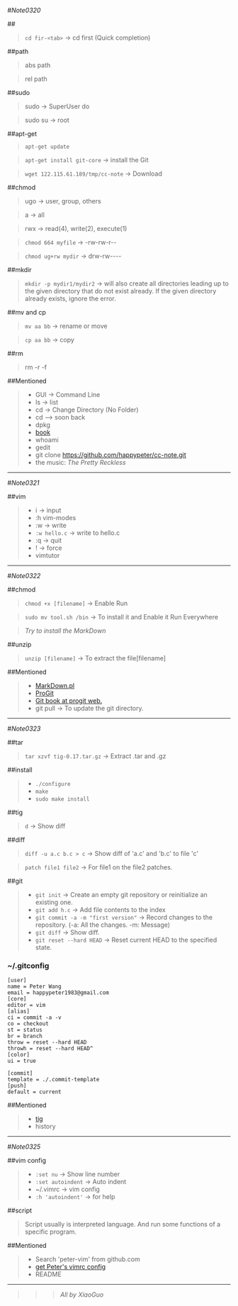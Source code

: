 #_Note0320_

##<tab>

>``cd fir-<tab>``  -> cd first	(Quick completion)

##path

>abs path

>rel path

##sudo

>sudo    -> SuperUser do

>sudo su -> root

##apt-get

>``apt-get update``

>``apt-get install git-core``   -> install the Git

>``wget 122.115.61.189/tmp/cc-note``   -> Download

##chmod

>ugo   -> user, group, others

>a     -> all

>rwx   -> read(4), write(2), execute(1)

>``chmod 664 myfile``   -> -rw-rw-r--

>``chmod ug+rw mydir``  -> drw-rw----

##mkdir

>``mkdir -p mydir1/mydir2``  -> will also create all directories leading up to the given directory that do not exist already. If the given directory already exists, ignore the error.

##mv and cp

>``mv aa bb``   -> rename or move

>``cp aa bb``   -> copy

##rm

>rm -r -f

##Mentioned

>*  GUI   -> Command Line
>*  ls    -> list
>*  cd    -> Change Directory (No Folder)
>*  cd   --> soon back
>*  dpkg
>*  [book](http://happypeter.github.com/LGCB "Peter's book")
>*  whoami
>*  gedit
>*  git clone https://github.com/happypeter/cc-note.git
>* the music: _The Pretty Reckless_


***

#_Note0321_

##vim

>*  i               -> input
>*  :h vim-modes
>*  :w              -> write
>*  ``:w hello.c``  -> write to hello.c
>*  :q              -> quit
>*  !               -> force
>*  vimtutor


***

#_Note0322_

##chmod

>``chmod +x [filename]``   -> Enable Run

>``sudo mv tool.sh /bin``   -> To install it and Enable it Run Everywhere

>_Try to install the MarkDown_

##unzip

>``unzip [filename]``   -> To extract the file[filename]

##Mentioned

>*  [MarkDown.pl](http://daringfireball.net/projects/markdown/ "MarkDown")
>*  [ProGit](http://progit.org "ProGit")
>*  [Git book at progit web.](http://progit.org/book/zh/ "Git Book")
>*  git pull   -> To update the git directory.

***

#_Note0323_

##tar

>``tar xzvf tig-0.17.tar.gz``   -> Extract .tar and .gz

##install

>*  ``./configure``
>*  ``make``
>*  ``sudo make install``

##tig

>``d``   -> Show diff

##diff

>``diff -u a.c b.c > c``   -> Show diff of 'a.c' and 'b.c' to file 'c'

>``patch file1 file2``   -> For file1 on the file2 patches.

##git

>*  ``git init``   -> Create an empty git repository or reinitialize an existing one.
>*  ``git add h.c`` -> Add file contents to the index
>*  ``git commit -a -m "first version"``   -> Record changes to the repository. (-a: All the changes. -m: Message)
>*  ``git diff``   -> Show diff.
>*  ``git reset --hard HEAD``   -> Reset current HEAD to the specified state.

### ~/.gitconfig

    [user]
    name = Peter Wang
    email = happypeter1983@gmail.com
    [core]
    editor = vim
    [alias]
    ci = commit -a -v
    co = checkout
    st = status
    br = branch
    throw = reset --hard HEAD
    throwh = reset --hard HEAD^
    [color]
    ui = true

    [commit]
    template = ./.commit-template
    [push]
    default = current


##Mentioned

>*  [tig](http://jonas.nitro.dk/tig/ "tig")
>*  history

***

#_Note0325_

##vim config

>*  ``:set nu``          -> Show line number
>*  ``:set autoindent``  -> Auto indent
>*  ~/.vimrc             -> vim config
>*  ``:h 'autoindent'``  -> for help

##script

>Script usually is interpreted language. And run some functions of a specific program.

##Mentioned

>*  Search 'peter-vim' from github.com
>*  [get Peter's vimrc config](http://happypeter.github.com/GitBeijing/vim-conf-share.html) 
>*  README

***

>>>_All by XiaoGuo_
